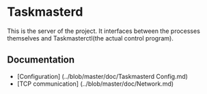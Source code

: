#	Taskmasterd
This is the server of the project. It interfaces between the processes themselves and Taskmasterctl(the actual control program).

## Documentation
 - [Configuration] (../blob/master/doc/Taskmasterd Config.md)
 - [TCP communication] (../blob/master/doc/Network.md)